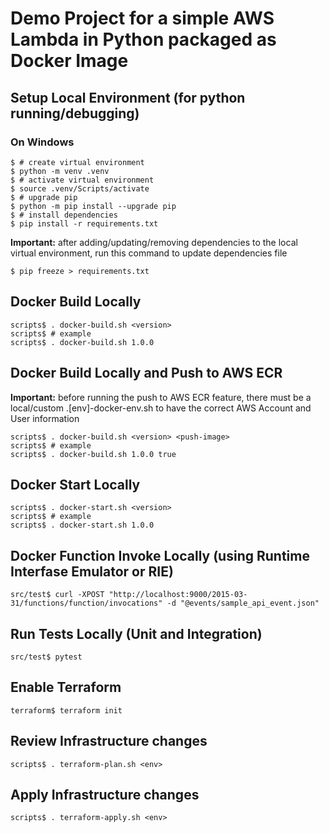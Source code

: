 # Demo Project for a simple AWS Lambda in Python packaged as Docker Image

## Setup Local Environment (for python running/debugging)

### On Windows

```console
$ # create virtual environment
$ python -m venv .venv
$ # activate virtual environment
$ source .venv/Scripts/activate
$ # upgrade pip
$ python -m pip install --upgrade pip
$ # install dependencies
$ pip install -r requirements.txt
```

**Important:** after adding/updating/removing dependencies to the local virtual environment, run this command to update dependencies file

```console
$ pip freeze > requirements.txt
```

## Docker Build Locally

```console
scripts$ . docker-build.sh <version>
scripts$ # example
scripts$ . docker-build.sh 1.0.0
```

## Docker Build Locally and Push to AWS ECR

**Important:** before running the push to AWS ECR feature, there must be a local/custom .[env]-docker-env.sh to have the correct AWS Account and User information

```console
scripts$ . docker-build.sh <version> <push-image>
scripts$ # example
scripts$ . docker-build.sh 1.0.0 true
```

## Docker Start Locally

```console
scripts$ . docker-start.sh <version>
scripts$ # example
scripts$ . docker-start.sh 1.0.0
```

## Docker Function Invoke Locally (using Runtime Interfase Emulator or RIE)
```console
src/test$ curl -XPOST "http://localhost:9000/2015-03-31/functions/function/invocations" -d "@events/sample_api_event.json"
```

## Run Tests Locally (Unit and Integration)

```console
src/test$ pytest
```

## Enable Terraform

```console
terraform$ terraform init
```

## Review Infrastructure changes

```console
scripts$ . terraform-plan.sh <env>
```

## Apply Infrastructure changes

```console
scripts$ . terraform-apply.sh <env>
```